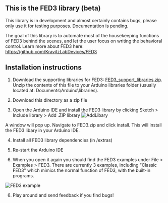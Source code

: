 ## This is the FED3 library (beta)
This library is in development and almost certainly contains bugs, please only use it for testing purposes. Documentation is pending.

The goal of this library is to automate most of the housekeeping functions of FED3 behind the scenes, and let the user focus on writing the behavioral control.  Learn more about FED3 here: https://github.com/KravitzLabDevices/FED3

## Installation instructions
1. Download the supporting libraries for FED3: [FED3_support_libraries.zip](https://github.com/KravitzLabDevices/FED3/raw/master/FED3_library/FED3_support_libraries.zip). Unzip the contents of this file to your Arduino libraries folder (usually located at: Documents\Arduino\libraries). 

2. Download this directory as a zip file

3. Open the Arduino IDE and install the FED3 library by clicking Sketch > Include library > Add .ZIP library 
![AddLibary](https://raw.githubusercontent.com/KravitzLabDevices/FED3/master/photos/AddZipLibrary.bmp)

A window will pop up.  Navigate to FED3.zip and click install.  This will install the FED3 libary in your Arduino IDE.

4. Install all FED3 library dependencies (in /extras)

5. Re-start the Arduino IDE

5. When you open it again you should find the FED3 examples under File > Examples > FED3.  There are currently 3 examples, including "Classic FED3" which mimics the normal function of FED3, with the built-in programs.

![FED3 example](https://raw.githubusercontent.com/KravitzLabDevices/FED3/master/photos/FED3example.jpg)

6. Play around and send feedback if you find bugs!



